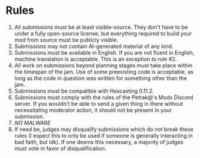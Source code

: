 # Rules

1. All submissions must be at least visible-source. They don't have to be under a fully open-source license, but everything required to build your mod from source must be publicly visible.
2. Submissions may not contain AI-generated material of any kind.
3. Submissions must be available in English. If you are not fluent in English, machine translation is acceptable. This is an exception to rule #2.
4. All work on submissions beyond planning stages must take place within the timespan of the jam. Use of some preexisting code is acceptable, as long as the code in question was written for something other than the jam.
5. Submissions must be compatible with Hexcasting 0.11.2.
6. Submissions must comply with the rules of the Petrak@'s Mods Discord server. If you wouldn't be able to send a given thing in there without necessitating moderator action, it should not be present in your submission.
7. *NO MALWARE*
8. If need be, judges may disqualify submissions which do not break these rules (I expect this to only be used if someone is generally interacting in bad faith, but idk). If one deems this necessary, a majority of judges must vote in favor of disqualification.
